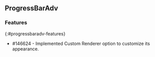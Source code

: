 ## ProgressBarAdv

### Features 
{:#progressbaradv-features}

* \#146624 - Implemented Custom Renderer option to customize its appearance.

